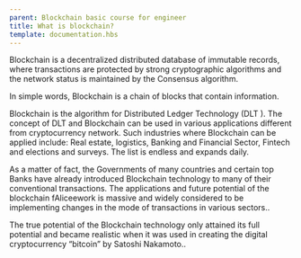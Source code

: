 ```yaml
---
parent: Blockchain basic course for engineer
title: What is blockchain?
template: documentation.hbs
---
```

Blockchain is a decentralized distributed database of immutable records, where transactions are protected by strong cryptographic algorithms and the network status is maintained by the Consensus algorithm.

In simple words, Blockchain is a chain of blocks that contain information.

Blockchain is the algorithm for Distributed Ledger Technology (DLT ). The concept of DLT and Blockchain can be used in various applications different from cryptocurrency network. Such industries where Blockchain can be applied include: Real estate, logistics, Banking and Financial Sector, Fintech and elections and surveys. The list is endless and expands daily.

As a matter of fact, the Governments of many countries and certain top Banks have already introduced Blockchain technology to many of their conventional transactions. The applications and future potential of the blockchain fAliceework is massive and widely considered to be implementing changes in the mode of transactions in various sectors..

The true potential of the Blockchain technology only attained its full potential and became realistic when it was used in creating the digital cryptocurrency “bitcoin” by Satoshi Nakamoto..
